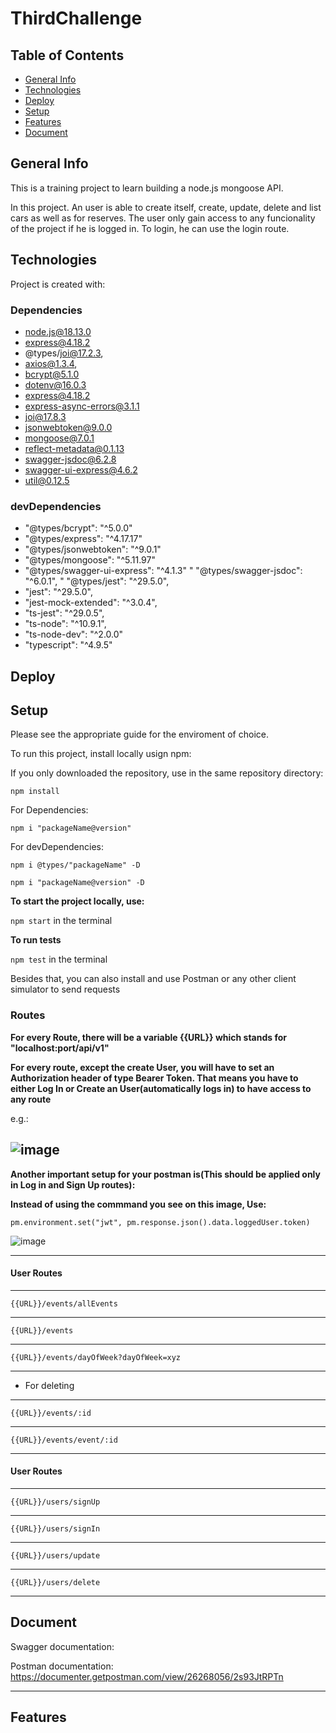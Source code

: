 # ThirdChallenge


## Table of Contents
* [General Info](https://github.com/RobertoFORTs/ThirdChalleng/tree/development#general-info)
* [Technologies](https://github.com/RobertoFORTs/ThirdChalleng/tree/development#technologies)
* [Deploy](https://github.com/RobertoFORTs/ThirdChalleng/tree/development#deploy)
* [Setup](https://github.com/RobertoFORTs/ThirdChalleng/tree/development#setup)
* [Features](https://github.com/RobertoFORTs/ThirdChalleng/tree/development#features)
* [Document](https://github.com/RobertoFORTs/ThirdChalleng/blob/development/README.md#document)


## General Info
This is a training project to learn building a node.js mongoose API.

In this project. An user is able to create itself, create, update, delete and list cars as well as for reserves. The user only gain access to any funcionality of the project if he is logged in. To login, he can use the login route.

## Technologies
Project is created with:
### Dependencies
* node.js@18.13.0 
* express@4.18.2
* @types/joi@17.2.3,
* axios@1.3.4,
* bcrypt@5.1.0
* dotenv@16.0.3
* express@4.18.2
* express-async-errors@3.1.1
* joi@17.8.3
* jsonwebtoken@9.0.0
* mongoose@7.0.1
* reflect-metadata@0.1.13
* swagger-jsdoc@6.2.8
* swagger-ui-express@4.6.2
* util@0.12.5

### devDependencies
* "@types/bcrypt": "^5.0.0"
* "@types/express": "^4.17.17"
* "@types/jsonwebtoken": "^9.0.1"
* "@types/mongoose": "^5.11.97"
* "@types/swagger-ui-express": "^4.1.3"
" "@types/swagger-jsdoc": "^6.0.1",
" "@types/jest": "^29.5.0",
* "jest": "^29.5.0",
* "jest-mock-extended": "^3.0.4",
* "ts-jest": "^29.0.5",
* "ts-node": "^10.9.1",
* "ts-node-dev": "^2.0.0"
* "typescript": "^4.9.5"

## Deploy


## Setup
Please see the appropriate guide for the enviroment of choice.

To run this project, install locally usign npm:

If you only downloaded the repository, use in the same repository directory:

```npm install```

For Dependencies:

```npm i "packageName@version"```

For devDependencies:

```npm i @types/"packageName" -D```

```npm i "packageName@version" -D```

**To start the project locally, use:**

```npm start``` in the terminal

**To run tests**

```npm test``` in the terminal

Besides that, you can also install and use Postman or any other client simulator to send requests

### Routes 
**For every Route, there will be a variable {{URL}} which stands for "localhost:port/api/v1"**

**For every route, except the create User, you will have to set an Authorization header of type Bearer Token. That means you have to either Log In or Create an User(automatically logs in) to have access to any route**

e.g.:

![image](https://user-images.githubusercontent.com/114432972/224572652-effaec36-0d0a-4835-afbb-1c64cba49113.png)
--------------------------------------------------------------
**Another important setup for your postman is(This should be applied only in Log in and Sign Up routes):**

**Instead of using the commmand you see on this image, Use:**

```pm.environment.set("jwt", pm.response.json().data.loggedUser.token)```


![image](https://user-images.githubusercontent.com/114432972/224577983-cb42b184-c069-4376-8094-92918da81357.png)

--------------------------------------------------------------

#### User Routes
--------------------------------------------------------------

```{{URL}}/events/allEvents```

--------------------------------------------------------------

```{{URL}}/events```

--------------------------------------------------------------
 
```{{URL}}/events/dayOfWeek?dayOfWeek=xyz```

--------------------------------------------------------------

 * For deleting

--------------------------------------------------------------
  
```{{URL}}/events/:id```

--------------------------------------------------------------
 
 ```{{URL}}/events/event/:id```

 --------------------------------------------------------------
 
#### User Routes
 --------------------------------------------------------------
```{{URL}}/users/signUp```

 --------------------------------------------------------------  
```{{URL}}/users/signIn```

 --------------------------------------------------------------
```{{URL}}/users/update```

 --------------------------------------------------------------
 ```{{URL}}/users/delete```

--------------------------------------------------------------
## Document

Swagger documentation:


Postman documentation:
<https://documenter.getpostman.com/view/26268056/2s93JtRPTn>

--------------------------------------------------------------
## Features
